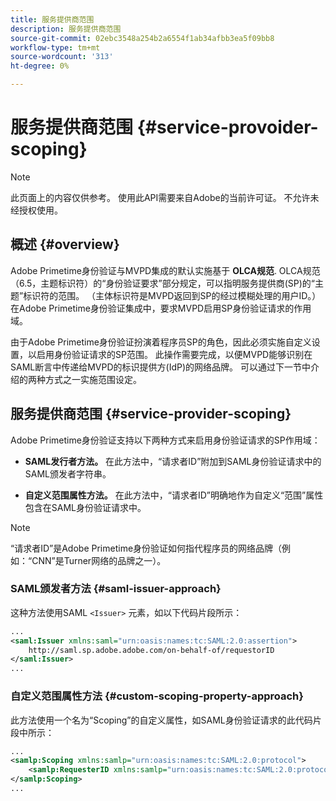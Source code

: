 ```yaml
---
title: 服务提供商范围
description: 服务提供商范围
source-git-commit: 02ebc3548a254b2a6554f1ab34afbb3ea5f09bb8
workflow-type: tm+mt
source-wordcount: '313'
ht-degree: 0%

---
```


# 服务提供商范围 {#service-provoider-scoping}

>[!NOTE]
>
>此页面上的内容仅供参考。 使用此API需要来自Adobe的当前许可证。 不允许未经授权使用。

## 概述 {#overview}

Adobe Primetime身份验证与MVPD集成的默认实施基于 **OLCA规范**. OLCA规范（6.5，主题标识符）的“身份验证要求”部分规定，可以指明服务提供商(SP)的“主题”标识符的范围。 （主体标识符是MVPD返回到SP的经过模糊处理的用户ID。）  在Adobe Primetime身份验证集成中，要求MVPD启用SP身份验证请求的作用域。

由于Adobe Primetime身份验证扮演着程序员SP的角色，因此必须实施自定义设置，以启用身份验证请求的SP范围。  此操作需要完成，以便MVPD能够识别在SAML断言中传递给MVPD的标识提供方(IdP)的网络品牌。  可以通过下一节中介绍的两种方式之一实施范围设定。

## 服务提供商范围 {#service-provider-scoping}

Adobe Primetime身份验证支持以下两种方式来启用身份验证请求的SP作用域：

* **SAML发行者方法。**  在此方法中，“请求者ID”附加到SAML身份验证请求中的SAML颁发者字符串。

* **自定义范围属性方法。**  在此方法中，“请求者ID”明确地作为自定义“范围”属性包含在SAML身份验证请求中。

>[!NOTE]
>
>“请求者ID”是Adobe Primetime身份验证如何指代程序员的网络品牌（例如：“CNN”是Turner网络的品牌之一）。

### SAML颁发者方法 {#saml-issuer-approach}

这种方法使用SAML `<Issuer>` 元素，如以下代码片段所示：

```xml
...
<saml:Issuer xmlns:saml="urn:oasis:names:tc:SAML:2.0:assertion">
    http://saml.sp.adobe.adobe.com/on-behalf-of/requestorID
</saml:Issuer>
...
```

### 自定义范围属性方法 {#custom-scoping-property-approach}

此方法使用一个名为“Scoping”的自定义属性，如SAML身份验证请求的此代码片段中所示：

```xml
...
<samlp:Scoping xmlns:samlp="urn:oasis:names:tc:SAML:2.0:protocol">
    <samlp:RequesterID xmlns:samlp="urn:oasis:names:tc:SAML:2.0:protocol">requestorID</samlp:RequesterID>
</samlp:Scoping>
...
```

<!--
>[!RELATEDINFORMATION]
>* [MVPD Authentication](/help/authentication/authn-usecase.md)
>* **OLCA Specification**
-->
